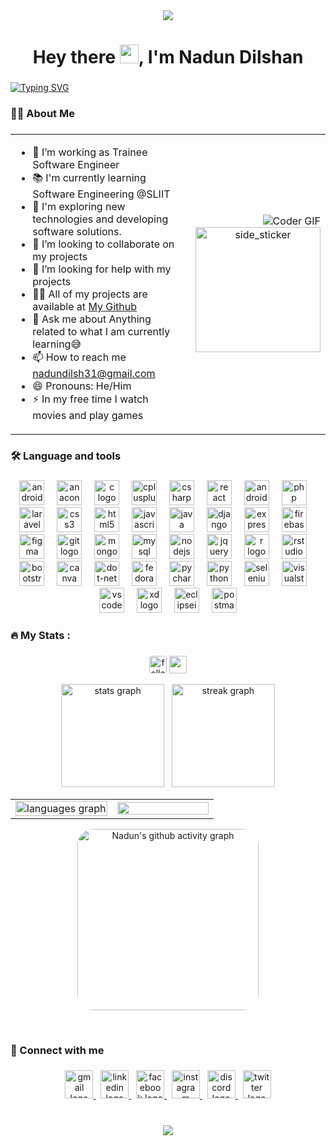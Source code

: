 <div align="center">
  <img src="https://github.com/halfrost/halfrost/blob/master/icons/header_.png?raw=true"  />
</div>

###

<h1 align="center">Hey there <img src="https://raw.githubusercontent.com/MartinHeinz/MartinHeinz/master/wave.gif" width="30px">, I'm Nadun Dilshan</h1>

###

[![Typing SVG](https://readme-typing-svg.herokuapp.com?size=40&center=true&vCenter=true&width=1100&height=38&lines=HI+there%2C+I'm+Nadun+Dilshan;a+Web+Developer;a+Software+Engineer;SLIIT+Undergraduate)](https://git.io/typing-svg)

###

<h3 align="left">
    <!-- <img src="https://raw.githubusercontent.com/Tarikul-Islam-Anik/Animated-Fluent-Emojis/master/Emojis/People%20with%20professions/Man%20Technologist%20Light%20Skin%20Tone.png" alt="Man Technologist Light Skin Tone" width="25" height="25" /> -->
    👨‍💻  About Me</h3>

<!-- <p><img align="left" src="https://github-readme-stats.vercel.app/api/top-langs?username=ndilsh&show_icons=true&locale=en&layout=compact" alt="ndilsh" /></p>
 -->
###



<table style="border-collapse: collapse; border: none;"><tr style="border: none;"><td align="top" width="75%" style="border: none;">

- 🔭 I’m working as Trainee Software Engineer<br>
- 📚 I'm currently learning Software Engineering @SLIIT<br>
- 🤔 I'm exploring new technologies and developing software solutions.<br>
- 👯 I’m looking to collaborate on my projects<br>
- 🤝 I’m looking for help with my projects<br>
- 👨‍💻 All of my projects are available at [My Github](https://github.com/NDilsh?tab=repositories)<br>
- 💬 Ask me about Anything related to what I am currently learning😅<br>
- 📫 How to reach me nadundilsh31@gmail.com<br>
- 😄 Pronouns: He/Him<br>
- ⚡ In my free time I watch movies and play games</p>  


</td><td align="center" width="25%" style="border: none;">

<div align="right">
<img alt="Coder GIF" style="width: 100% height:100%" src="https://miro.medium.com/max/1360/0*7Q3yvSIv_t0ioJ-Z.gif" />
</div>
<div align="center">
<!-- <img src="https://camo.githubusercontent.com/62da68eb62b1e5f175f7d1f0191dd89a653d7908feb22d37d4a0ab07365d6791/68747470733a2f2f6d656469612e67697068792e636f6d2f6d656469612f4d3967624264396e6244724f5475314d71782f67697068792e676966" align="center" height="150" /> -->
<img align="right" width=200px height=200px alt="side_sticker" src="https://media.giphy.com/media/TEnXkcsHrP4YedChhA/giphy.gif" />
</div>
</td></tr></table>

###

<h3 align="left">🛠 Language and tools</h3>

###

<div align="center">
  <img src="https://cdn.jsdelivr.net/gh/devicons/devicon/icons/android/android-plain-wordmark.svg" height="40" alt="android logo"  />
  <img width="12" />
  <img src="https://cdn.jsdelivr.net/gh/devicons/devicon/icons/anaconda/anaconda-original-wordmark.svg" height="40" alt="anaconda logo"  />
  <img width="12" />
  <img src="https://skillicons.dev/icons?i=c" height="40" alt="c logo"  />
  <img width="12" />
  <img src="https://skillicons.dev/icons?i=cpp" height="40" alt="cplusplus logo"  />
  <img width="12" />
  <img src="https://skillicons.dev/icons?i=cs" height="40" alt="csharp logo"  />
  <img width="12" />
  <img src="https://skillicons.dev/icons?i=react" height="40" alt="react logo"  />
  <img width="12" />
  <img src="https://skillicons.dev/icons?i=androidstudio" height="40" alt="androidstudio logo"  />
  <img width="12" />
  <img src="https://skillicons.dev/icons?i=php" height="40" alt="php logo"  />
  <img width="12" />
  <img src="https://skillicons.dev/icons?i=laravel" height="40" alt="laravel logo"  />
  <img width="12" />
  <img src="https://skillicons.dev/icons?i=css" height="40" alt="css3 logo"  />
  <img width="12" />
  <img src="https://skillicons.dev/icons?i=html" height="40" alt="html5 logo"  />
  <img width="12" />
  <img src="https://skillicons.dev/icons?i=js" height="40" alt="javascript logo"  />
  <img width="12" />
  <img src="https://skillicons.dev/icons?i=java" height="40" alt="java logo"  />
  <img width="12" />
  <img src="https://skillicons.dev/icons?i=django" height="40" alt="django logo"  />
  <img width="12" />
  <img src="https://skillicons.dev/icons?i=express" height="40" alt="express logo"  />
  <img width="12" />
  <img src="https://skillicons.dev/icons?i=firebase" height="40" alt="firebase logo"  />
  <img width="12" />
  <img src="https://skillicons.dev/icons?i=figma" height="40" alt="figma logo"  />
  <img width="12" />
  <img src="https://skillicons.dev/icons?i=git" height="40" alt="git logo"  />
  <img width="12" />
  <img src="https://skillicons.dev/icons?i=mongodb" height="40" alt="mongodb logo"  />
  <img width="12" />
  <img src="https://skillicons.dev/icons?i=mysql" height="40" alt="mysql logo"  />
  <img width="12" />
  <img src="https://skillicons.dev/icons?i=nodejs" height="40" alt="nodejs logo"  />
  <img width="12" />
  <img src="https://skillicons.dev/icons?i=jquery" height="40" alt="jquery logo"  />
  <img width="12" />
  <img src="https://skillicons.dev/icons?i=r" height="40" alt="r logo"  />
  <img width="12" />
  <img src="https://cdn.jsdelivr.net/gh/devicons/devicon/icons/rstudio/rstudio-original.svg" height="40" alt="rstudio logo"  />
  <img width="12" />
  <img src="https://skillicons.dev/icons?i=bootstrap" height="40" alt="bootstrap logo"  />
  <img width="12" />
  <img src="https://cdn.jsdelivr.net/gh/devicons/devicon/icons/canva/canva-original.svg" height="40" alt="canva logo"  />
  <img width="12" />
  <img src="https://skillicons.dev/icons?i=dotnet" height="40" alt="dot-net logo"  />
  <img width="12" />
  <img src="https://cdn.jsdelivr.net/gh/devicons/devicon/icons/fedora/fedora-original.svg" height="40" alt="fedora logo"  />
  <img width="12" />
  <img src="https://cdn.simpleicons.org/pycharm/000000" height="40" alt="pycharm logo"  />
  <img width="12" />
  <img src="https://skillicons.dev/icons?i=py" height="40" alt="python logo"  />
  <img width="12" />
  <img src="https://skillicons.dev/icons?i=selenium" height="40" alt="selenium logo"  />
  <img width="12" />
  <img src="https://skillicons.dev/icons?i=visualstudio" height="40" alt="visualstudio logo"  />
  <img width="12" />
  <img src="https://skillicons.dev/icons?i=vscode" height="40" alt="vscode logo"  />
  <img width="12" />
  <img src="https://skillicons.dev/icons?i=xd" height="40" alt="xd logo"  />
  <img width="12" />
  <img src="https://skillicons.dev/icons?i=eclipse" height="40" alt="eclipseide logo"  />
  <img width="12" />
  <img src="https://skillicons.dev/icons?i=postman" height="40" alt="postman logo"  />
</div>

###

<h3 align="left">🔥   My Stats :</h3>

###
<div align="center">


<!-- <a href="https://github.com/NDilsh?tab=followers"><img src="https://img.shields.io/github/followers/NDilsh?label=Followers&style=social" alt="GitHub Badge"></a> -->
<a href="https://github.com/NDilsh?tab=followers"><img alt="followers" title="Follow me on Github" src="https://img.shields.io/github/followers/NDilsh?color=236ad3&style=for-the-badge&logo=github&label=Followers" height="28" style="border-radius: 4px"/></a>
<a href="https://github.com/NDilsh"><img src="https://visitcount.itsvg.in/api?id=NDilsh&label=Profile%20Views&color=1&icon=5&pretty=false" height="28" /></a>



<img src="https://github-readme-stats.vercel.app/api?username=NDilsh&hide_title=false&hide_rank=false&show_icons=true&include_all_commits=true&count_private=true&disable_animations=false&theme=dracula&locale=en&hide_border=true&border_radius=25" height="165" alt="stats graph" />&nbsp;&nbsp;&nbsp;<img src="https://streak-stats.demolab.com?user=NDilsh&locale=en&mode=daily&theme=dracula&hide_border=true&border_radius=25" alt="streak graph" height="165"  />



<table>
<tr><td align="center" width="50%">
<img src="https://github-readme-stats.vercel.app/api/top-langs?username=NDilsh&locale=en&hide_title=false&layout=compact&card_width=320&langs_count=15&theme=dracula&hide_border=true&border_radius=25" width="100%" alt="languages graph" />
</td>
<td align="top" width="50%">
<img src="https://github-profile-trophy.vercel.app/?username=NDilsh&row=2&column=4&theme=onedark&no-frame=true&no-bg=false&margin-h=4&margin-w=4" width="100%"/>

</td></tr>
</table>

<a href="https://github.com/Nadun/github-readme-activity-graph"><img alt="Nadun's github activity graph" src="https://github-readme-activity-graph.vercel.app/graph?username=NDilsh&bg_color=282a38&color=ffffff&line=79dafa&point=dd6387&area=true&hide_border=true" height="290" width="" style="border-radius: 25px"/></a>


<!--<div align="center">-->

  <!--![](https://github-profile-trophy.vercel.app/?username=NDilsh&column=7&theme=onedark&no-frame=true&no-bg=false&margin-w=4)-->

<!-- <img src="https://github-profile-trophy.vercel.app/?username=NDilsh&column=7&theme=onedark&no-frame=true&no-bg=false" />-->
<br>
</div>
  <!-- [![Nadun's github activity graph](https://github-readme-activity-graph.vercel.app/graph?username=NDilsh&bg_color=282a38&color=ffffff&line=79dafa&point=dd6387&area=true&hide_border=false)](https://github.com/Nadun/github-readme-activity-graph) -->
<!--</div> -->

###

<h3 align="left">🤝 Connect with me</h3>

###

<div align="center">
  <a href="mailto:nadundilsh31@gmail.com" target="_blank">
    <img src="https://icon-library.com/images/apps-gmail.svg.svg" height="45" alt="gmail logo"  />
    <!--<img src="https://raw.githubusercontent.com/maurodesouza/profile-readme-generator/master/src/assets/icons/social/gmail/default.svg" width="52" height="40" alt="gmail logo"  />-->
  </a>
  &nbsp;
  <a href="https://linkedin.com/in/ndilsh" target="_blank">
  <img src="https://skillicons.dev/icons?i=linkedin" height="45" alt="linkedin logo"  />
  <!--<img src="https://raw.githubusercontent.com/maurodesouza/profile-readme-generator/master/src/assets/icons/social/linkedin/default.svg" width="52" height="40" alt="linkedin logo"  />-->
  </a>
  &nbsp;
  <a href="https://fb.com/nadun.dilshan.wijesiriwardana" target="_blank">
    <img src="https://cdn-icons-png.flaticon.com/128/733/733547.png" height="45" alt="facebook logo"  />
    <!--<img src="https://raw.githubusercontent.com/maurodesouza/profile-readme-generator/master/src/assets/icons/social/facebook/default.svg" width="52" height="40" alt="facebook logo"  />-->
  </a>
  &nbsp;
  <a href="https://instagram.com/n_dilsh" target="_blank">
  <img src="https://skillicons.dev/icons?i=instagram" height="45" alt="instagram logo"  />
    <!--<img src="https://raw.githubusercontent.com/maurodesouza/profile-readme-generator/master/src/assets/icons/social/instagram/default.svg" width="52" height="40" alt="instagram logo"  />-->
  </a>
  &nbsp;
  <a href="discordapp.com/users/648201617899782187" target="_blank">
    <img src="https://skillicons.dev/icons?i=discord" height="45" alt="discord logo"  />
    <!--<img src="https://raw.githubusercontent.com/maurodesouza/profile-readme-generator/master/src/assets/icons/social/discord/default.svg" width="52" height="40" alt="discord logo"  />-->
  </a>
  &nbsp;
  <a href="https://twitter.com/NDilsh31" target="_blank">
    <img src="https://skillicons.dev/icons?i=twitter" height="45" alt="twitter logo"  />
    <!--<img src="https://raw.githubusercontent.com/maurodesouza/profile-readme-generator/master/src/assets/icons/social/twitter/default.svg" width="52" height="40" alt="twitter logo"  />-->
  </a>
</div>

###

<br>
<div align="center">
  <img src="https://github.com/halfrost/halfrost/blob/master/icons/header_white_.png?raw=true"/>
</div>
